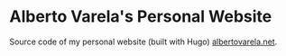 # Alberto Varela's Personal Website

Source code of my personal website (built with Hugo) [albertovarela.net](https://albertovarela.net).
